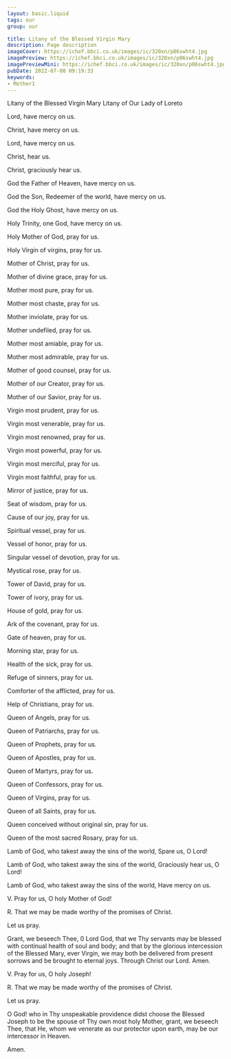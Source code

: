 ```yaml
---
layout: basic.liquid
tags: our
group: our

title: Litany of the Blessed Virgin Mary
description: Page description
imageCover: https://ichef.bbci.co.uk/images/ic/320xn/p06swht4.jpg
imagePreview: https://ichef.bbci.co.uk/images/ic/320xn/p06swht4.jpg
imagePreviewMini: https://ichef.bbci.co.uk/images/ic/320xn/p06swht4.jpg
pubDate: 2022-07-08 09:19:33
keywords:
- Mother1
---
```


Litany of the Blessed Virgin Mary
Litany of Our Lady of Loreto

Lord, have mercy on us. 

Christ, have mercy on us. 

Lord, have mercy on us. 

Christ, hear us. 

Christ, graciously hear us. 

God the Father of Heaven, have mercy on us. 

God the Son, Redeemer of the world, have mercy on us. 

God the Holy Ghost, have mercy on us. 

Holy Trinity, one God, have mercy on us. 

Holy Mother of God, pray for us.

Holy Virgin of virgins, pray for us.

Mother of Christ, pray for us.

Mother of divine grace, pray for us.

Mother most pure, pray for us.

Mother most chaste, pray for us.

Mother inviolate, pray for us.

Mother undefiled, pray for us.

Mother most amiable, pray for us.

Mother most admirable, pray for us.

Mother of good counsel, pray for us.

Mother of our Creator, pray for us.

Mother of our Savior, pray for us.

Virgin most prudent, pray for us.

Virgin most venerable, pray for us.

Virgin most renowned, pray for us.

Virgin most powerful, pray for us.

Virgin most merciful, pray for us.

Virgin most faithful, pray for us.

Mirror of justice, pray for us.

Seat of wisdom, pray for us.

Cause of our joy, pray for us.

Spiritual vessel, pray for us.

Vessel of honor, pray for us.

Singular vessel of devotion, pray for us.

Mystical rose, pray for us.

Tower of David, pray for us.

Tower of ivory, pray for us.

House of gold, pray for us.

Ark of the covenant, pray for us.

Gate of heaven, pray for us.

Morning star, pray for us.

Health of the sick, pray for us.

Refuge of sinners, pray for us.

Comforter of the afflicted, pray for us.

Help of Christians, pray for us.

Queen of Angels, pray for us.

Queen of Patriarchs, pray for us.

Queen of Prophets, pray for us.

Queen of Apostles, pray for us.

Queen of Martyrs, pray for us.

Queen of Confessors, pray for us.

Queen of Virgins, pray for us.

Queen of all Saints, pray for us.

Queen conceived without original sin, pray for us.

Queen of the most sacred Rosary, pray for us. 

Lamb of God, who takest away the sins of the world, Spare us, O Lord! 

Lamb of God, who takest away the sins of the world, Graciously hear us, O Lord! 

Lamb of God, who takest away the sins of the world, Have mercy on us. 

V. Pray for us, O holy Mother of God! 

R. That we may be made worthy of the promises of Christ. 

Let us pray.

Grant, we beseech Thee, 0 Lord God, that we Thy servants may be blessed with continual health of soul and body; and that by the glorious intercession of the Blessed Mary, ever Virgin, we may both be delivered from present sorrows and be brought to eternal joys. Through Christ our Lord. Amen. 

V. Pray for us, O holy Joseph! 

R. That we may be made worthy of the promises of Christ. 

Let us pray.

O God! who in Thy unspeakable providence didst choose the Blessed Joseph to be the spouse of Thy own most holy Mother, grant, we beseech Thee, that He, whom we venerate as our protector upon earth, may be our intercessor in Heaven. 

Amen.


